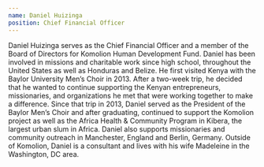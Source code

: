 ```yaml
---
name: Daniel Huizinga
position: Chief Financial Officer
---
```

Daniel Huizinga serves as the Chief Financial Officer and a member of
the Board of Directors for Komolion Human Development Fund. Daniel has
been involved in missions and charitable work since high school,
throughout the United States as well as Honduras and Belize. He first
visited Kenya with the Baylor University Men’s Choir in 2013. After a
two-week trip, he decided that he wanted to continue supporting the
Kenyan entrepreneurs, missionaries, and organizations he met that were
working together to make a difference. Since that trip in 2013, Daniel
served as the President of the Baylor Men’s Choir and after graduating,
continued to support the Komolion project as well as the Africa Health &
Community Program in Kibera, the largest urban slum in Africa. Daniel
also supports missionaries and community outreach in Manchester, England
and Berlin, Germany. Outside of Komolion, Daniel is a consultant and
lives with his wife Madeleine in the Washington, DC area.

